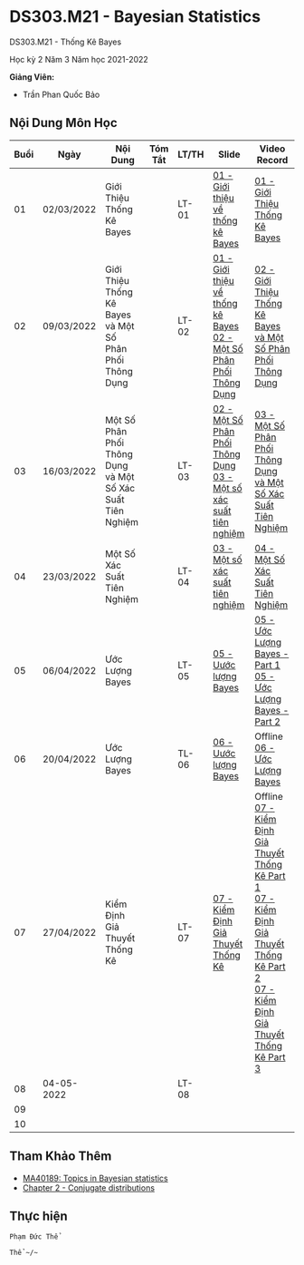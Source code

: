 # DS303.M21 - Bayesian Statistics

DS303.M21 - Thống Kê Bayes

Học kỳ 2 Năm 3 Năm học 2021-2022 

**Giảng Viên:** 
- Trần Phan Quốc Bảo

## Nội Dung Môn Học

| Buổi | Ngày | Nội Dung | Tóm Tắt | LT/TH | Slide | Video Record |
| ----- | ----- | ----- | ----- | ----- | ----- | ----- |
| 01 | 02/03/2022 | Giới Thiệu Thống Kê Bayes |  | LT-01 | [01 - Giới thiệu về thống kê Bayes](https://github.com/PhamThe-KHDL/DS303.M21-Bayesian-Statistics/blob/main/L%C3%9D%20THUY%E1%BA%BET/01%20-%20Gi%E1%BB%9Bi%20thi%E1%BB%87u%20v%E1%BB%81%20th%E1%BB%91ng%20k%C3%AA%20Bayes.pdf) | [01 - Giới Thiệu Thống Kê Bayes](https://youtu.be/gzgSwGi6uYY) |
| 02 | 09/03/2022 | Giới Thiệu Thống Kê Bayes và Một Số Phân Phối Thông Dụng |  | LT-02 | [01 - Giới thiệu về thống kê Bayes](https://github.com/PhamThe-KHDL/DS303.M21-Bayesian-Statistics/blob/main/L%C3%9D%20THUY%E1%BA%BET/01%20-%20Gi%E1%BB%9Bi%20thi%E1%BB%87u%20v%E1%BB%81%20th%E1%BB%91ng%20k%C3%AA%20Bayes.pdf) <br/> [02 - Một Số Phân Phối Thông Dụng](https://github.com/PhamThe-KHDL/DS303.M21-Bayesian-Statistics/blob/main/L%C3%9D%20THUY%E1%BA%BET/02%20-%20M%E1%BB%99t%20s%E1%BB%91%20ph%C3%A2n%20ph%E1%BB%91i%20th%C3%B4ng%20d%E1%BB%A5ng.pdf) | [02 - Giới Thiệu Thống Kê Bayes và Một Số Phân Phối Thông Dụng](https://youtu.be/-Kg1WK8zoxU) |
| 03 | 16/03/2022 | Một Số Phân Phối Thông Dụng và Một Số Xác Suất Tiên Nghiệm |  | LT-03 | [02 - Một Số Phân Phối Thông Dụng](https://github.com/PhamThe-KHDL/DS303.M21-Bayesian-Statistics/blob/main/L%C3%9D%20THUY%E1%BA%BET/02%20-%20M%E1%BB%99t%20s%E1%BB%91%20ph%C3%A2n%20ph%E1%BB%91i%20th%C3%B4ng%20d%E1%BB%A5ng.pdf) <br/> [03 - Một số xác suất tiên nghiệm](https://github.com/PhamThe-KHDL/DS303.M21-Bayesian-Statistics/blob/main/L%C3%9D%20THUY%E1%BA%BET/03%20-%20M%E1%BB%99t%20s%E1%BB%91%20x%C3%A1c%20su%E1%BA%A5t%20ti%C3%AAn%20nghi%E1%BB%87m.pdf) | [03 - Một Số Phân Phối Thông Dụng và Một Số Xác Suất Tiên Nghiệm](https://youtu.be/SBq6dPxSJU4) |
| 04 | 23/03/2022 | Một Số Xác Suất Tiên Nghiệm |  | LT-04 | [03 - Một số xác suất tiên nghiệm](https://github.com/PhamThe-KHDL/DS303.M21-Bayesian-Statistics/blob/main/L%C3%9D%20THUY%E1%BA%BET/03%20-%20M%E1%BB%99t%20s%E1%BB%91%20x%C3%A1c%20su%E1%BA%A5t%20ti%C3%AAn%20nghi%E1%BB%87m.pdf) | [04 - Một Số Xác Suất Tiên Nghiệm](https://youtu.be/cJsjoXJYBYk) |
| 05 | 06/04/2022 | Ước Lượng Bayes |  | LT-05 | [05 - Uước lượng Bayes](https://github.com/PhamThe-KHDL/DS303.M21-Bayesian-Statistics/blob/main/L%C3%9D%20THUY%E1%BA%BET/05%20-%20U%C6%B0%E1%BB%9Bc%20l%C6%B0%E1%BB%A3ng%20Bayes.pdf) | [05 - Ước Lượng Bayes - Part 1](https://youtu.be/cohOBjBZ_kA) <br /> [05 - Ước Lượng Bayes - Part 2](https://youtu.be/Dp1ewE28kvI) |
| 06 | 20/04/2022 | Ước Lượng Bayes |  | TL-06 | [06 - Uước lượng Bayes](https://github.com/PhamThe-KHDL/DS303.M21-Bayesian-Statistics/blob/main/L%C3%9D%20THUY%E1%BA%BET/06%20-%20%C6%AF%E1%BB%9Bc%20l%C6%B0%E1%BB%A3ng%20Bayes.pdf) | Offline <br /> [06 -  Ước Lượng Bayes](https://youtu.be/9mCM1NsV6tM) |
| 07 | 27/04/2022 | Kiểm Định Giả Thuyết Thống Kê |  | LT-07 | [07 - Kiểm Định Giả Thuyết Thống Kê](https://github.com/PhamThe-KHDL/DS303.M21-Bayesian-Statistics/blob/main/L%C3%9D%20THUY%E1%BA%BET/07%20-%20Ki%E1%BB%83m%20%C4%91%E1%BB%8Bnh%20gi%E1%BA%A3%20thuy%E1%BA%BFt%20th%E1%BB%91ng%20k%C3%AA.pdf) | Offline <br /> [07 - Kiểm Định Giả Thuyết Thống Kê Part 1](https://youtu.be/MeN8R0e4BR8) <br /> [07 - Kiểm Định Giả Thuyết Thống Kê Part 2](https://youtu.be/MOckrwX0yfA) <br /> [07 - Kiểm Định Giả Thuyết Thống Kê Part 3](https://youtu.be/waNlAVgQ4II) |
| 08 | 04-05-2022 |  |  | LT-08 |  |  |
| 09 |  |  |  |  |  |  |
| 10 |  |  |  |  |  |  |




## Tham Khảo Thêm

- [MA40189: Topics in Bayesian statistics](https://people.bath.ac.uk/masss/ma40189.html)
- [Chapter 2 - Conjugate distributions](https://vioshyvo.github.io/Bayesian_inference/conjugate-distributions.html)




## Thực hiện

```
Phạm Đức Thể

Thể ~/~
```



